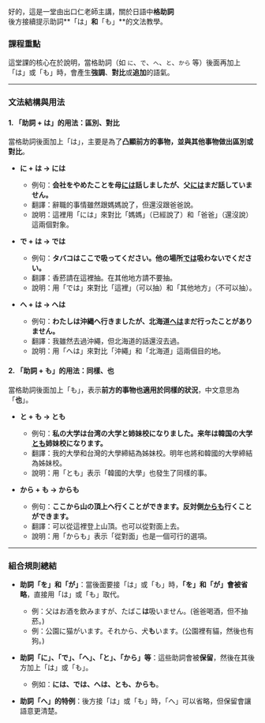 
好的，這是一堂由出口仁老師主講，關於日語中**格助詞**後方接續提示助詞**「は」**和**「も」**的文法教學。

### **課程重點**

這堂課的核心在於說明，當格助詞（如 `に`、`で`、`へ`、`と`、`から` 等）後面再加上「は」或「も」時，會產生**強調**、**對比**或**追加**的語氣。

---

### **文法結構與用法**

#### **1. 「助詞 + は」的用法：區別、對比**

當格助詞後面加上「は」，主要是為了**凸顯前方的事物，並與其他事物做出區別或對比**。

*   **に + は → には**
    *   例句：**会社をやめたことを母<u>には</u>話しましたが、父<u>には</u>まだ話していません。**
    *   翻譯：辭職的事情雖然跟媽媽說了，但還沒跟爸爸說。
    *   說明：這裡用「には」來對比「媽媽」（已經說了）和「爸爸」（還沒說）這兩個對象。

*   **で + は → では**
    *   例句：**タバコはここで吸ってください。他の場所<u>では</u>吸わないでください。**
    *   翻譯：香菸請在這裡抽。在其他地方請不要抽。
    *   說明：用「では」來對比「這裡」（可以抽）和「其他地方」（不可以抽）。

*   **へ + は → へは**
    *   例句：**わたしは沖縄へ行きましたが、北海道<u>へは</u>まだ行ったことがありません。**
    *   翻譯：我雖然去過沖繩，但北海道的話還沒去過。
    *   說明：用「へは」來對比「沖繩」和「北海道」這兩個目的地。

#### **2. 「助詞 + も」的用法：同樣、也**

當格助詞後面加上「も」，表示**前方的事物也適用於同樣的狀況**，中文意思為「**也**」。

*   **と + も → とも**
    *   例句：**私の大学は台湾の大学と姉妹校になりました。来年は韓国の大学<u>とも</u>姉妹校になります。**
    *   翻譯：我的大學和台灣的大學締結為姊妹校。明年也將和韓國的大學締結為姊妹校。
    *   說明：用「とも」表示「韓國的大學」也發生了同樣的事。

*   **から + も → からも**
    *   例句：**ここから山の頂上へ行くことができます。反対側<u>からも</u>行くことができます。**
    *   翻譯：可以從這裡登上山頂。也可以從對面上去。
    *   說明：用「からも」表示「從對面」也是一個可行的選項。

---

### **組合規則總結**

*   **助詞「を」和「が」**：當後面要接「は」或「も」時，**「を」和「が」會被省略**，直接用「は」或「も」取代。
    *   例：父はお酒を飲みますが、たばこ**は**吸いません。(爸爸喝酒，但不抽菸。)
    *   例：公園に猫がいます。それから、犬**も**います。(公園裡有貓，然後也有狗。)

*   **助詞「に」、「で」、「へ」、「と」、「から」等**：這些助詞會被**保留**，然後在其後方加上「は」或「も」。
    *   例如：**には、では、へは、とも、からも**。

*   **助詞「へ」的特例**：後方接「は」或「も」時，「へ」可以省略，但保留會讓語意更清楚。
